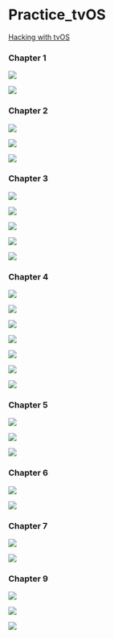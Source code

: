 # Practice_tvOS

[Hacking with tvOS](https://www.hackingwithswift.com/store/hacking-with-tvos)

### Chapter 1

![](images/1.png)

![](images/2.png)

### Chapter 2

![](images/3.png)

![](images/4.png)

![](images/5.png)

### Chapter 3

![](images/6.png)

![](images/7.png)

![](images/8.png)

![](images/9.png)

![](images/10.png)

### Chapter 4

![](images/11.png)

![](images/12.png)

![](images/13.png)

![](images/14.png)

![](images/15.png)

![](images/16.png)

![](images/17.png)

### Chapter 5

![](images/18.png)

![](images/19.png)

![](images/20.png)

### Chapter 6

![](images/21.png)

![](images/22.png)

### Chapter 7

![](images/23.png)

![](images/24.png)

### Chapter 9

![](images/25.png)

![](images/26.png)

![](images/27.png)

